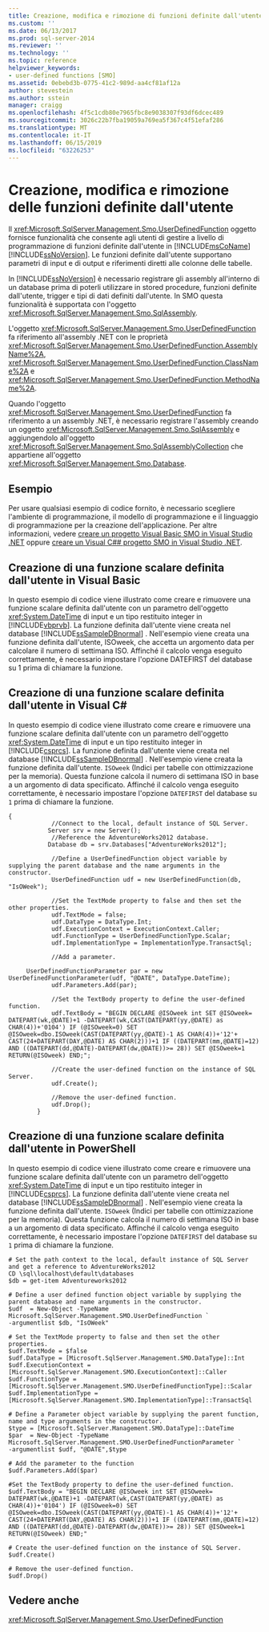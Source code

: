 ```yaml
---
title: Creazione, modifica e rimozione di funzioni definite dall'utente | Microsoft Docs
ms.custom: ''
ms.date: 06/13/2017
ms.prod: sql-server-2014
ms.reviewer: ''
ms.technology: ''
ms.topic: reference
helpviewer_keywords:
- user-defined functions [SMO]
ms.assetid: 0ebebd3b-0775-41c2-989d-aa4cf81af12a
author: stevestein
ms.author: sstein
manager: craigg
ms.openlocfilehash: 4f5c1cdb80e7965fbc8e9038307f93df6dcec489
ms.sourcegitcommit: 3026c22b7fba19059a769ea5f367c4f51efaf286
ms.translationtype: MT
ms.contentlocale: it-IT
ms.lasthandoff: 06/15/2019
ms.locfileid: "63226253"
---
```

# <a name="creating-altering-and-removing-user-defined-functions"></a>Creazione, modifica e rimozione delle funzioni definite dall'utente
  Il <xref:Microsoft.SqlServer.Management.Smo.UserDefinedFunction> oggetto fornisce funzionalità che consente agli utenti di gestire a livello di programmazione di funzioni definite dall'utente in [!INCLUDE[msCoName](../../../includes/msconame-md.md)] [!INCLUDE[ssNoVersion](../../../includes/ssnoversion-md.md)]. Le funzioni definite dall'utente supportano parametri di input e di output e riferimenti diretti alle colonne delle tabelle.  
  
 In [!INCLUDE[ssNoVersion](../../../includes/ssnoversion-md.md)] è necessario registrare gli assembly all'interno di un database prima di poterli utilizzare in stored procedure, funzioni definite dall'utente, trigger e tipi di dati definiti dall'utente. In SMO questa funzionalità è supportata con l'oggetto <xref:Microsoft.SqlServer.Management.Smo.SqlAssembly>.  
  
 L'oggetto <xref:Microsoft.SqlServer.Management.Smo.UserDefinedFunction> fa riferimento all'assembly .NET con le proprietà <xref:Microsoft.SqlServer.Management.Smo.UserDefinedFunction.AssemblyName%2A>, <xref:Microsoft.SqlServer.Management.Smo.UserDefinedFunction.ClassName%2A> e <xref:Microsoft.SqlServer.Management.Smo.UserDefinedFunction.MethodName%2A>.  
  
 Quando l'oggetto <xref:Microsoft.SqlServer.Management.Smo.UserDefinedFunction> fa riferimento a un assembly .NET, è necessario registrare l'assembly creando un oggetto <xref:Microsoft.SqlServer.Management.Smo.SqlAssembly> e aggiungendolo all'oggetto <xref:Microsoft.SqlServer.Management.Smo.SqlAssemblyCollection> che appartiene all'oggetto <xref:Microsoft.SqlServer.Management.Smo.Database>.  
  
## <a name="example"></a>Esempio  
 Per usare qualsiasi esempio di codice fornito, è necessario scegliere l'ambiente di programmazione, il modello di programmazione e il linguaggio di programmazione per la creazione dell'applicazione. Per altre informazioni, vedere [creare un progetto Visual Basic SMO in Visual Studio .NET](../../../database-engine/dev-guide/create-a-visual-basic-smo-project-in-visual-studio-net.md) oppure [creare un Visual C#&#35; progetto SMO in Visual Studio .NET](../how-to-create-a-visual-csharp-smo-project-in-visual-studio-net.md).  
  
## <a name="creating-a-scalar-user-defined-function-in-visual-basic"></a>Creazione di una funzione scalare definita dall'utente in Visual Basic  
 In questo esempio di codice viene illustrato come creare e rimuovere una funzione scalare definita dall'utente con un parametro dell'oggetto <xref:System.DateTime> di input e un tipo restituito integer in [!INCLUDE[vbprvb](../../../includes/vbprvb-md.md)]. La funzione definita dall'utente viene creata nel database [!INCLUDE[ssSampleDBnormal](../../../includes/sssampledbnormal-md.md)] . Nell'esempio viene creata una funzione definita dall'utente, ISOweek, che accetta un argomento data per calcolare il numero di settimana ISO. Affinché il calcolo venga eseguito correttamente, è necessario impostare l'opzione DATEFIRST del database su 1 prima di chiamare la funzione.  
  
<!-- TODO: review snippet reference  [!CODE [SMO How to#SMO_VBUserDefFuncs1](SMO How to#SMO_VBUserDefFuncs1)]  -->  
  
## <a name="creating-a-scalar-user-defined-function-in-visual-c"></a>Creazione di una funzione scalare definita dall'utente in Visual C#  
 In questo esempio di codice viene illustrato come creare e rimuovere una funzione scalare definita dall'utente con un parametro dell'oggetto <xref:System.DateTime> di input e un tipo restituito integer in [!INCLUDE[csprcs](../../../includes/csprcs-md.md)]. La funzione definita dall'utente viene creata nel database [!INCLUDE[ssSampleDBnormal](../../../includes/sssampledbnormal-md.md)] . Nell'esempio viene creata la funzione definita dall'utente. `ISOweek` (Indici per tabelle con ottimizzazione per la memoria). Questa funzione calcola il numero di settimana ISO in base a un argomento di data specificato. Affinché il calcolo venga eseguito correttamente, è necessario impostare l'opzione `DATEFIRST` del database su `1` prima di chiamare la funzione.  
  
```  
{  
            //Connect to the local, default instance of SQL Server.   
           Server srv = new Server();  
            //Reference the AdventureWorks2012 database.   
           Database db = srv.Databases["AdventureWorks2012"];  
  
            //Define a UserDefinedFunction object variable by supplying the parent database and the name arguments in the constructor.   
            UserDefinedFunction udf = new UserDefinedFunction(db, "IsOWeek");  
  
            //Set the TextMode property to false and then set the other properties.   
            udf.TextMode = false;  
            udf.DataType = DataType.Int;  
            udf.ExecutionContext = ExecutionContext.Caller;  
            udf.FunctionType = UserDefinedFunctionType.Scalar;  
            udf.ImplementationType = ImplementationType.TransactSql;  
  
            //Add a parameter.   
  
     UserDefinedFunctionParameter par = new UserDefinedFunctionParameter(udf, "@DATE", DataType.DateTime);  
            udf.Parameters.Add(par);  
  
            //Set the TextBody property to define the user-defined function.   
            udf.TextBody = "BEGIN DECLARE @ISOweek int SET @ISOweek= DATEPART(wk,@DATE)+1 -DATEPART(wk,CAST(DATEPART(yy,@DATE) as CHAR(4))+'0104') IF (@ISOweek=0) SET @ISOweek=dbo.ISOweek(CAST(DATEPART(yy,@DATE)-1 AS CHAR(4))+'12'+ CAST(24+DATEPART(DAY,@DATE) AS CHAR(2)))+1 IF ((DATEPART(mm,@DATE)=12) AND ((DATEPART(dd,@DATE)-DATEPART(dw,@DATE))>= 28)) SET @ISOweek=1 RETURN(@ISOweek) END;";  
  
            //Create the user-defined function on the instance of SQL Server.   
            udf.Create();  
  
            //Remove the user-defined function.   
            udf.Drop();  
        }  
```  
  
## <a name="creating-a-scalar-user-defined-function-in-powershell"></a>Creazione di una funzione scalare definita dall'utente in PowerShell  
 In questo esempio di codice viene illustrato come creare e rimuovere una funzione scalare definita dall'utente con un parametro dell'oggetto <xref:System.DateTime> di input e un tipo restituito integer in [!INCLUDE[csprcs](../../../includes/csprcs-md.md)]. La funzione definita dall'utente viene creata nel database [!INCLUDE[ssSampleDBnormal](../../../includes/sssampledbnormal-md.md)] . Nell'esempio viene creata la funzione definita dall'utente. `ISOweek` (Indici per tabelle con ottimizzazione per la memoria). Questa funzione calcola il numero di settimana ISO in base a un argomento di data specificato. Affinché il calcolo venga eseguito correttamente, è necessario impostare l'opzione `DATEFIRST` del database su `1` prima di chiamare la funzione.  
  
```  
# Set the path context to the local, default instance of SQL Server and get a reference to AdventureWorks2012  
CD \sql\localhost\default\databases  
$db = get-item Adventureworks2012  
  
# Define a user defined function object variable by supplying the parent database and name arguments in the constructor.   
$udf  = New-Object -TypeName Microsoft.SqlServer.Management.SMO.UserDefinedFunction `  
-argumentlist $db, "IsOWeek"  
  
# Set the TextMode property to false and then set the other properties.   
$udf.TextMode = $false  
$udf.DataType = [Microsoft.SqlServer.Management.SMO.DataType]::Int   
$udf.ExecutionContext = [Microsoft.SqlServer.Management.SMO.ExecutionContext]::Caller  
$udf.FunctionType = [Microsoft.SqlServer.Management.SMO.UserDefinedFunctionType]::Scalar  
$udf.ImplementationType = [Microsoft.SqlServer.Management.SMO.ImplementationType]::TransactSql  
  
# Define a Parameter object variable by supplying the parent function, name and type arguments in the constructor.  
$type = [Microsoft.SqlServer.Management.SMO.DataType]::DateTime  
$par  = New-Object -TypeName Microsoft.SqlServer.Management.SMO.UserDefinedFunctionParameter `  
-argumentlist $udf, "@DATE",$type  
  
# Add the parameter to the function  
$udf.Parameters.Add($par)  
  
#Set the TextBody property to define the user-defined function.   
$udf.TextBody = "BEGIN DECLARE @ISOweek int SET @ISOweek= DATEPART(wk,@DATE)+1 -DATEPART(wk,CAST(DATEPART(yy,@DATE) as CHAR(4))+'0104') IF (@ISOweek=0) SET @ISOweek=dbo.ISOweek(CAST(DATEPART(yy,@DATE)-1 AS CHAR(4))+'12'+ CAST(24+DATEPART(DAY,@DATE) AS CHAR(2)))+1 IF ((DATEPART(mm,@DATE)=12) AND ((DATEPART(dd,@DATE)-DATEPART(dw,@DATE))>= 28)) SET @ISOweek=1 RETURN(@ISOweek) END;"  
  
# Create the user-defined function on the instance of SQL Server.   
$udf.Create()  
  
# Remove the user-defined function.   
$udf.Drop()  
```  
  
## <a name="see-also"></a>Vedere anche  
 <xref:Microsoft.SqlServer.Management.Smo.UserDefinedFunction>  
  
  
